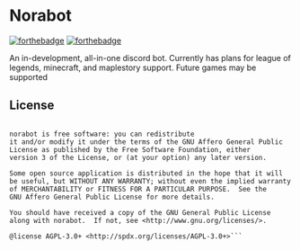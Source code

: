 # Norabot

[![forthebadge](https://forthebadge.com/images/badges/made-with-javascript.svg)](https://forthebadge.com) [![forthebadge](https://forthebadge.com/images/badges/made-with-python.svg)](https://forthebadge.com)

An in-development, all-in-one discord bot. Currently has plans for league of legends, minecraft, and maplestory support. Future games may be supported

## License

```Copyright 2018 by nitroignika

norabot is free software: you can redistribute 
it and/or modify it under the terms of the GNU Affero General Public 
License as published by the Free Software Foundation, either 
version 3 of the License, or (at your option) any later version.

Some open source application is distributed in the hope that it will 
be useful, but WITHOUT ANY WARRANTY; without even the implied warranty 
of MERCHANTABILITY or FITNESS FOR A PARTICULAR PURPOSE.  See the
GNU Affero General Public License for more details.

You should have received a copy of the GNU General Public License
along with norabot.  If not, see <http://www.gnu.org/licenses/>.

@license AGPL-3.0+ <http://spdx.org/licenses/AGPL-3.0+>```
